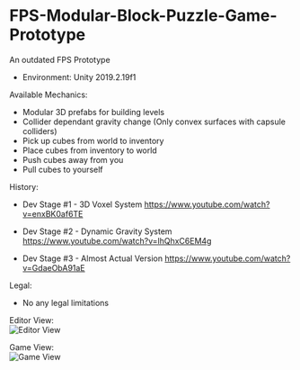 # FPS-Modular-Block-Puzzle-Game-Prototype
An outdated FPS Prototype
- Environment: Unity 2019.2.19f1

Available Mechanics:
- Modular 3D prefabs for building levels
- Collider dependant gravity change (Only convex surfaces with capsule colliders)
- Pick up cubes from world to inventory
- Place cubes from inventory to world
- Push cubes away from you
- Pull cubes to yourself

History:
- Dev Stage #1 - 3D Voxel System
https://www.youtube.com/watch?v=enxBK0af6TE

- Dev Stage #2 - Dynamic Gravity System
https://www.youtube.com/watch?v=lhQhxC6EM4g

- Dev Stage #3 - Almost Actual Version
https://www.youtube.com/watch?v=GdaeObA91aE


Legal:
- No any legal limitations

Editor View:
<br>
![Editor View](https://i.ibb.co/1MPfd8D/03-C37-C21-444-A-4821-A1-AB-A73144-C26495-png.jpg)

Game View:
<br>
![Game View](https://i.ibb.co/BTfsxNk/C18442-D0-6786-4916-858-D-562-B0-B64-F007-png.jpg)
